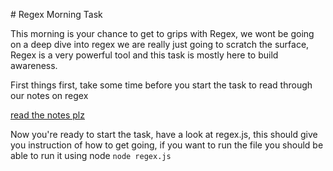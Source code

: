 # Regex Morning Task

This morning is your chance to get to grips with Regex, we wont be going on a deep dive into regex we are really just going to scratch the surface, Regex is a very powerful tool and this task is mostly here to build awareness.

First things first, take some time before you start the task to read through our notes on regex

[read the notes plz](https://notes.northcoders.com/courses/js-intro-week/regex)

Now you're ready to start the task, have a look at regex.js, this should give you instruction of how to get going, if you want to run the file you should be able to run it using node `node regex.js`
